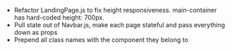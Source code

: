- Refactor LandingPage.js to fix height responsiveness.  main-container has hard-coded height: 700px.
- Pull state out of Navbar.js, make each page stateful and pass everything down as props
- Prepend all class names with the component they belong to